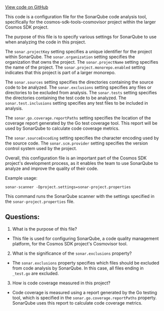 [View code on GitHub](https://github.com/cosmos/cosmos-sdk/blob/main/tools/cosmovisor/sonar-project.properties)

This code is a configuration file for the SonarQube code analysis tool, specifically for the cosmos-sdk-tools-cosmovisor project within the larger Cosmos SDK project. 

The purpose of this file is to specify various settings for SonarQube to use when analyzing the code in this project. 

The `sonar.projectKey` setting specifies a unique identifier for the project within SonarQube. The `sonar.organization` setting specifies the organization that owns the project. The `sonar.projectName` setting specifies the name of the project. The `sonar.project.monorepo.enabled` setting indicates that this project is part of a larger monorepo. 

The `sonar.sources` setting specifies the directories containing the source code to be analyzed. The `sonar.exclusions` setting specifies any files or directories to be excluded from analysis. The `sonar.tests` setting specifies the directories containing the test code to be analyzed. The `sonar.test.inclusions` setting specifies any test files to be included in analysis. 

The `sonar.go.coverage.reportPaths` setting specifies the location of the coverage report generated by the Go test coverage tool. This report will be used by SonarQube to calculate code coverage metrics. 

The `sonar.sourceEncoding` setting specifies the character encoding used by the source code. The `sonar.scm.provider` setting specifies the version control system used by the project. 

Overall, this configuration file is an important part of the Cosmos SDK project's development process, as it enables the team to use SonarQube to analyze and improve the quality of their code. 

Example usage:

```
sonar-scanner -Dproject.settings=sonar-project.properties
```

This command runs the SonarQube scanner with the settings specified in the `sonar-project.properties` file.
## Questions: 
 1. What is the purpose of this file?
- This file is used for configuring SonarQube, a code quality management platform, for the Cosmos SDK project's Cosmovisor tool.

2. What is the significance of the `sonar.exclusions` property?
- The `sonar.exclusions` property specifies which files should be excluded from code analysis by SonarQube. In this case, all files ending in `_test.go` are excluded.

3. How is code coverage measured in this project?
- Code coverage is measured using a report generated by the Go testing tool, which is specified in the `sonar.go.coverage.reportPaths` property. SonarQube uses this report to calculate code coverage metrics.